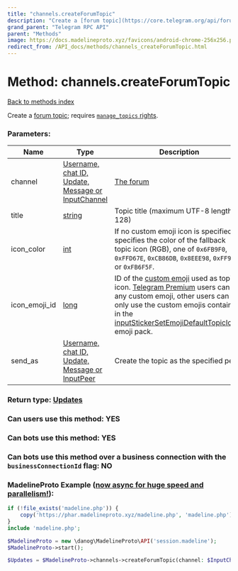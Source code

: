 ```yaml
---
title: "channels.createForumTopic"
description: "Create a [forum topic](https://core.telegram.org/api/forum); requires [`manage_topics` rights](https://core.telegram.org/api/rights)."
grand_parent: "Telegram RPC API"
parent: "Methods"
image: https://docs.madelineproto.xyz/favicons/android-chrome-256x256.png
redirect_from: /API_docs/methods/channels_createForumTopic.html
---
```

# Method: channels.createForumTopic
[Back to methods index](index.html)



Create a [forum topic](https://core.telegram.org/api/forum); requires [`manage_topics` rights](https://core.telegram.org/api/rights).

### Parameters:

| Name     |    Type       | Description | Required |
|----------|---------------|-------------|----------|
|channel|[Username, chat ID, Update, Message or InputChannel](/API_docs/types/InputChannel.html) | [The forum](https://core.telegram.org/api/forum) | Optional|
|title|[string](/API_docs/types/string.html) | Topic title (maximum UTF-8 length: 128) | Optional|
|icon\_color|[int](/API_docs/types/int.html) | If no custom emoji icon is specified, specifies the color of the fallback topic icon (RGB), one of `0x6FB9F0`, `0xFFD67E`, `0xCB86DB`, `0x8EEE98`, `0xFF93B2`, or `0xFB6F5F`. | Optional|
|icon\_emoji\_id|[long](/API_docs/types/long.html) | ID of the [custom emoji](https://core.telegram.org/api/custom-emoji) used as topic icon. [Telegram Premium](https://core.telegram.org/api/premium) users can use any custom emoji, other users can only use the custom emojis contained in the [inputStickerSetEmojiDefaultTopicIcons](../constructors/inputStickerSetEmojiDefaultTopicIcons.html) emoji pack. | Optional|
|send\_as|[Username, chat ID, Update, Message or InputPeer](/API_docs/types/InputPeer.html) | Create the topic as the specified peer | Optional|


### Return type: [Updates](/API_docs/types/Updates.html)

### Can users use this method: **YES**


### Can bots use this method: **YES**


### Can bots use this method over a business connection with the `businessConnectionId` flag: **NO**


### MadelineProto Example ([now async for huge speed and parallelism!](https://docs.madelineproto.xyz/docs/ASYNC.html)):


```php
if (!file_exists('madeline.php')) {
    copy('https://phar.madelineproto.xyz/madeline.php', 'madeline.php');
}
include 'madeline.php';

$MadelineProto = new \danog\MadelineProto\API('session.madeline');
$MadelineProto->start();

$Updates = $MadelineProto->channels->createForumTopic(channel: $InputChannel, title: 'string', icon_color: $int, icon_emoji_id: $long, send_as: $InputPeer, );
```

